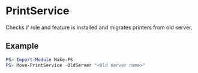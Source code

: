 # PrintService
Checks if role and feature is installed and migrates printers from old server.

## Example
```powershell
PS> Import-Module Make-FS
PS> Move-PrintService -OldServer "<Old server name>"
```